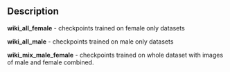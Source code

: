 ## Description
**wiki_all_female** - checkpoints trained on female only datasets

**wiki_all_male** - checkpoints trained on male only datasets

**wiki_mix_male_female** - checkpoints trained on whole dataset with images of male and female combined.
